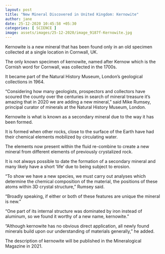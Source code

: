 ```yaml
---
layout: post
title: "New Mineral Discovered in United Kingdom: Kernowite"
author: jane 
date: 25-12-2020 10:45:58 +05:30 
categories: [ SCIENCE ] 
image: assets/images/25-12-2020/image_9187f-Kernowite.jpg
---
```

Kernowite is a new mineral that has been found only in an old specimen collected at a single location in Cornwall, UK.

The only known specimen of kernowite, named after Kernow which is the Cornish word for Cornwall, was collected in the 1700s.

It became part of the Natural History Museum, London’s geological collections in 1964.

“Considering how many geologists, prospectors and collectors have scoured the county over the centuries in search of mineral treasure it’s amazing that in 2020 we are adding a new mineral,” said Mike Rumsey, principal curator of minerals at the Natural History Museum, London.

Kernowite is what is known as a secondary mineral due to the way it has been formed.

It is formed when other rocks, close to the surface of the Earth have had their chemical elements mobilized by circulating water.

The elements now present within the fluid re-combine to create a new mineral from different elements of previously crystalized rock.

It is not always possible to date the formation of a secondary mineral and many likely have a short ‘life’ due to being subject to erosion.

“To show we have a new species, we must carry out analyses which determine the chemical composition of the material, the positions of these atoms within 3D crystal structure,” Rumsey said.

“Broadly speaking, if either or both of these features are unique the mineral is new.”

“One part of its internal structure was dominated by iron instead of aluminum, so we found it worthy of a new name, kernowite.”

“Although kernowite has no obvious direct application, all newly found minerals build upon our understanding of materials generally,” he added.

The description of kernowite will be published in the Mineralogical Magazine in 2021.